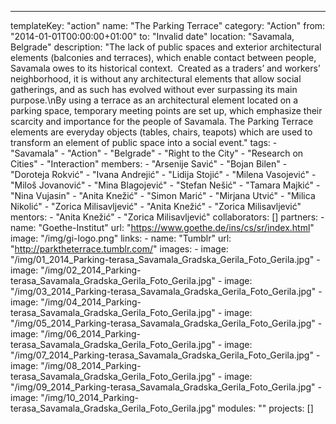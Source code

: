 ---
  templateKey: "action"
  name: "The Parking Terrace"
  category: "Action"
  from: "2014-01-01T00:00:00+01:00"
  to: "Invalid date"
  location: "Savamala, Belgrade"
  description: "The lack of public spaces and exterior architectural elements (balconies and terraces), which enable contact between people, Savamala owes to its historical context.  Created as a traders’ and workers’ neighborhood, it is without any architectural elements that allow social gatherings, and as such has evolved without ever surpassing its main purpose.\nBy using a terrace as an architectural element located on a parking space, temporary meeting points are set up, which emphasize their scarcity and importance for the people of Savamala. The Parking Terrace elements are everyday objects (tables, chairs, teapots) which are used to transform an element of public space into a social event."
  tags: 
    - "Savamala"
    - "Action"
    - "Belgrade"
    - "Right to the City"
    - "Research on Cities"
    - "Interaction"
  members: 
    - "Arsenije Savić"
    - "Bojan Bilen"
    - "Doroteja Rokvić"
    - "Ivana Andrejić"
    - "Lidija Stojić"
    - "Milena Vasojević"
    - "Miloš Jovanović"
    - "Mina Blagojević"
    - "Stefan Nešić"
    - "Tamara Majkić"
    - "Nina Vujasin"
    - "Anita Knežić"
    - "Simon Marić"
    - "Mirjana Utvić"
    - "Milica Nikolić"
    - "Zorica Milisavljević"
    - "Anita Knežić"
    - "Zorica Milisavljević"
  mentors: 
    - "Anita Knežić"
    - "Zorica Milisavljević"
  collaborators: []
  partners: 
    - 
      name: "Goethe-Institut"
      url: "https://www.goethe.de/ins/cs/sr/index.html"
      image: "/img/gi-logo.png"
  links: 
    - 
      name: "Tumblr"
      url: "http://parktheterrace.tumblr.com/"
  images: 
    - 
      image: "/img/01_2014_Parking-terasa_Savamala_Gradska_Gerila_Foto_Gerila.jpg"
    - 
      image: "/img/02_2014_Parking-terasa_Savamala_Gradska_Gerila_Foto_Gerila.jpg"
    - 
      image: "/img/03_2014_Parking-terasa_Savamala_Gradska_Gerila_Foto_Gerila.jpg"
    - 
      image: "/img/04_2014_Parking-terasa_Savamala_Gradska_Gerila_Foto_Gerila.jpg"
    - 
      image: "/img/05_2014_Parking-terasa_Savamala_Gradska_Gerila_Foto_Gerila.jpg"
    - 
      image: "/img/06_2014_Parking-terasa_Savamala_Gradska_Gerila_Foto_Gerila.jpg"
    - 
      image: "/img/07_2014_Parking-terasa_Savamala_Gradska_Gerila_Foto_Gerila.jpg"
    - 
      image: "/img/08_2014_Parking-terasa_Savamala_Gradska_Gerila_Foto_Gerila.jpg"
    - 
      image: "/img/09_2014_Parking-terasa_Savamala_Gradska_Gerila_Foto_Gerila.jpg"
    - 
      image: "/img/10_2014_Parking-terasa_Savamala_Gradska_Gerila_Foto_Gerila.jpg"
  modules: ""
  projects: []
